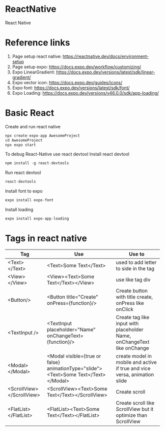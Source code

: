 # ReactNative

React Native

# Reference links

1. Page setup react native: https://reactnative.dev/docs/environment-setup
2. Page setup expo: https://docs.expo.dev/workflow/customizing/
3. Expo LinearGradient: https://docs.expo.dev/versions/latest/sdk/linear-gradient/
4. Expo vector icon: https://docs.expo.dev/guides/icons/
5. Expo font: https://docs.expo.dev/versions/latest/sdk/font/
6. Expo Loading: https://docs.expo.dev/versions/v46.0.0/sdk/app-loading/

# Basic React

Create and run react native

```c
npx create-expo-app AwesomeProject
cd AwesomeProject
npx expo start
```

To debug React-Native use react devtool
Install react devtool

```c
npm install -g react-devtools
```

Run react devtool

```c
react-devtools
```

Install font to expo

```c
expo install expo-font
```

Install loading

```c
expo install expo-app-loading
```

# Tags in react native

| Tag                         | Use                                                                                     | Use to                                                                    |
| --------------------------- | --------------------------------------------------------------------------------------- | ------------------------------------------------------------------------- |
| \<Text>\</Text>             | \<Text>Some Text\</Text>                                                                | used to add letter to side in the tag                                     |
| \<View>\</View>             | \<View>\<Text>Some Text\</Text>\</View>                                                 | use like tag div                                                          |
| \<Button/>                  | \<Button title="Create" onPress={function}/>                                            | Create button with title create, onPress like onClick                     |
| \<TextInput />              | \<TextInput placeholder="Name" onChangeText={function}/>                                | Create tag like input with placeholder Name, onChangeText like onChange   |
| \<Modal>\</Modal>           | \<Modal visible={true or false} animationType="slide">\<Text>Some Text\</Text>\</Modal> | create model in mobile and active if true and vice versa, animation slide |
| \<ScrollView>\</ScrollView> | \<ScrollView>\<Text>Some Text\</Text>\</ScrollView>                                     | Create scroll                                                             |
| \<FlatList>\</FlatList>     | \<FlatList>\<Text>Some Text\</Text>\</FlatList>                                         | Create scroll like ScrollView but it optimize than ScrollView             |
